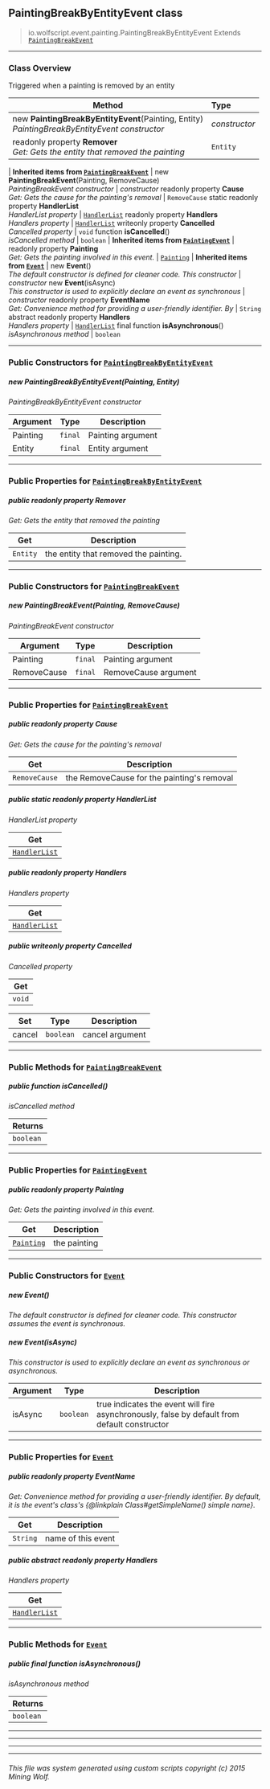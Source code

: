 ## PaintingBreakByEntityEvent __class__

>io.wolfscript.event.painting.PaintingBreakByEntityEvent
>Extends [`PaintingBreakEvent`](PaintingBreakEvent.md)

---

### Class Overview

Triggered when a painting is removed by an entity

Method | Type   
--- | :--- 
new __PaintingBreakByEntityEvent__(Painting, Entity) <br> _PaintingBreakByEntityEvent constructor_ | _constructor_
 readonly property __Remover__ <br> _Get: Gets the entity that removed the painting_ | `Entity`
 |
__Inherited items from [`PaintingBreakEvent`](PaintingBreakEvent.md)__ |
new __PaintingBreakEvent__(Painting, RemoveCause) <br> _PaintingBreakEvent constructor_ | _constructor_
 readonly property __Cause__ <br> _Get: Gets the cause for the painting's removal_ | `RemoveCause`
static readonly property __HandlerList__ <br> _HandlerList property_ | [`HandlerList`](../HandlerList.md)
 readonly property __Handlers__ <br> _Handlers property_ | [`HandlerList`](../HandlerList.md)
 writeonly property __Cancelled__ <br> _Cancelled property_ | `void`
 function __isCancelled__() <br> _isCancelled method_ | `boolean`
 |
__Inherited items from [`PaintingEvent`](PaintingEvent.md)__ |
 readonly property __Painting__ <br> _Get: Gets the painting involved in this event._ | [`Painting`](../../entity/Painting.md)
 |
__Inherited items from [`Event`](../Event.md)__ |
new __Event__() <br> _The default constructor is defined for cleaner code. This constructor_ | _constructor_
new __Event__(isAsync) <br> _This constructor is used to explicitly declare an event as synchronous_ | _constructor_
 readonly property __EventName__ <br> _Get: Convenience method for providing a user-friendly identifier. By_ | `String`
abstract readonly property __Handlers__ <br> _Handlers property_ | [`HandlerList`](../HandlerList.md)
final function __isAsynchronous__() <br> _isAsynchronous method_ | `boolean`









---

### Public Constructors for [`PaintingBreakByEntityEvent`](PaintingBreakByEntityEvent.md)

##### <a id='paintingbreakbyentityevent'></a>new __PaintingBreakByEntityEvent__(Painting, Entity) 

_PaintingBreakByEntityEvent constructor_

Argument | Type | Description  
--- | --- | --- 
Painting | `final` | Painting argument
Entity | `final` | Entity argument

---

### Public Properties for [`PaintingBreakByEntityEvent`](PaintingBreakByEntityEvent.md)

##### <a id='remover'></a>public  readonly property __Remover__

_Get: Gets the entity that removed the painting_

Get | Description
--- | --- 
`Entity` | the entity that removed the painting.



---
### Public Constructors for [`PaintingBreakEvent`](PaintingBreakEvent.md)

##### <a id='paintingbreakevent'></a>new __PaintingBreakEvent__(Painting, RemoveCause) 

_PaintingBreakEvent constructor_

Argument | Type | Description  
--- | --- | --- 
Painting | `final` | Painting argument
RemoveCause | `final` | RemoveCause argument

---

### Public Properties for [`PaintingBreakEvent`](PaintingBreakEvent.md)

##### <a id='cause'></a>public  readonly property __Cause__

_Get: Gets the cause for the painting's removal_

Get | Description
--- | --- 
`RemoveCause` | the RemoveCause for the painting's removal



##### <a id='handlerlist'></a>public static readonly property __HandlerList__

_HandlerList property_

Get | 
--- | 
[`HandlerList`](../HandlerList.md) |



##### <a id='handlers'></a>public  readonly property __Handlers__

_Handlers property_

Get | 
--- | 
[`HandlerList`](../HandlerList.md) |



##### <a id='cancelled'></a>public  writeonly property __Cancelled__

_Cancelled property_

Get | 
--- | 
`void` |

Set | Type | Description  
--- | --- | --- 
cancel | `boolean` | cancel argument


---

### Public Methods for [`PaintingBreakEvent`](PaintingBreakEvent.md)

##### <a id='iscancelled'></a>public  function __isCancelled__()

_isCancelled method_

Returns | 
--- | 
`boolean` |


---

### Public Properties for [`PaintingEvent`](PaintingEvent.md)

##### <a id='painting'></a>public  readonly property __Painting__

_Get: Gets the painting involved in this event._

Get | Description
--- | --- 
[`Painting`](../../entity/Painting.md) | the painting



---
### Public Constructors for [`Event`](../Event.md)

##### <a id='event'></a>new __Event__() 

_The default constructor is defined for cleaner code. This constructor assumes the event is synchronous._


##### <a id='event'></a>new __Event__(isAsync) 

_This constructor is used to explicitly declare an event as synchronous or asynchronous._

Argument | Type | Description  
--- | --- | --- 
isAsync | `boolean` | true indicates the event will fire asynchronously, false by default from default constructor

---

### Public Properties for [`Event`](../Event.md)

##### <a id='eventname'></a>public  readonly property __EventName__

_Get: Convenience method for providing a user-friendly identifier. By default, it is the event's class's {@linkplain Class#getSimpleName() simple name}._

Get | Description
--- | --- 
`String` | name of this event



##### <a id='handlers'></a>public abstract readonly property __Handlers__

_Handlers property_

Get | 
--- | 
[`HandlerList`](../HandlerList.md) |



---

### Public Methods for [`Event`](../Event.md)

##### <a id='isasynchronous'></a>public final function __isAsynchronous__()

_isAsynchronous method_

Returns | 
--- | 
`boolean` |


---


---


---


---


###### This file was system generated using custom scripts copyright (c) 2015 Mining Wolf.
	

